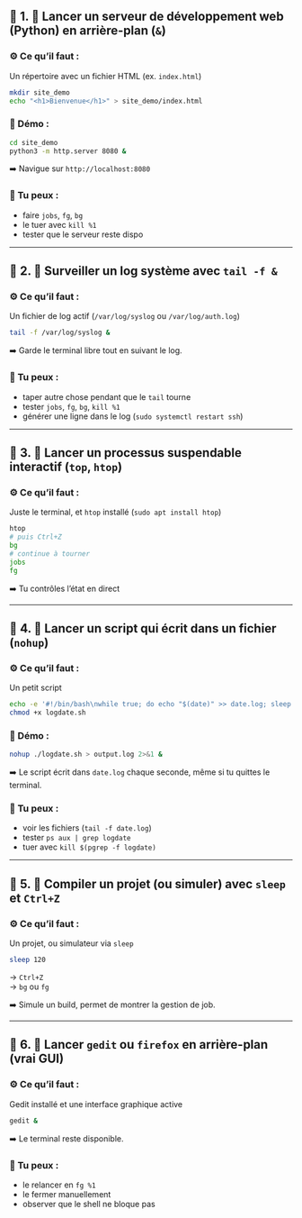 ## 🔹 1. 🎯 Lancer un serveur de développement web (Python) en arrière-plan (`&`)

### ⚙️ Ce qu’il faut :
Un répertoire avec un fichier HTML (ex. `index.html`)

```bash
mkdir site_demo
echo "<h1>Bienvenue</h1>" > site_demo/index.html
```

### 💬 Démo :
```bash
cd site_demo
python3 -m http.server 8080 &
```

➡️ Navigue sur `http://localhost:8080`

### 🧪 Tu peux :
- faire `jobs`, `fg`, `bg`
- le tuer avec `kill %1`
- tester que le serveur reste dispo

---

## 🔹 2. 🎯 Surveiller un log système avec `tail -f &`

### ⚙️ Ce qu’il faut :
Un fichier de log actif (`/var/log/syslog` ou `/var/log/auth.log`)

```bash
tail -f /var/log/syslog &
```

➡️ Garde le terminal libre tout en suivant le log.

### 🧪 Tu peux :
- taper autre chose pendant que le `tail` tourne
- tester `jobs`, `fg`, `bg`, `kill %1`
- générer une ligne dans le log (`sudo systemctl restart ssh`)

---

## 🔹 3. 🎯 Lancer un processus suspendable interactif (`top`, `htop`)

### ⚙️ Ce qu’il faut :
Juste le terminal, et `htop` installé (`sudo apt install htop`)

```bash
htop
# puis Ctrl+Z
bg
# continue à tourner
jobs
fg
```

➡️ Tu contrôles l’état en direct

---

## 🔹 4. 🎯 Lancer un script qui écrit dans un fichier (`nohup`)

### ⚙️ Ce qu’il faut :
Un petit script

```bash
echo -e '#!/bin/bash\nwhile true; do echo "$(date)" >> date.log; sleep 1; done' > logdate.sh
chmod +x logdate.sh
```

### 💬 Démo :
```bash
nohup ./logdate.sh > output.log 2>&1 &
```

➡️ Le script écrit dans `date.log` chaque seconde, même si tu quittes le terminal.

### 🧪 Tu peux :
- voir les fichiers (`tail -f date.log`)
- tester `ps aux | grep logdate`
- tuer avec `kill $(pgrep -f logdate)`

---

## 🔹 5. 🎯 Compiler un projet (ou simuler) avec `sleep` et `Ctrl+Z`

### ⚙️ Ce qu’il faut :
Un projet, ou simulateur via `sleep`

```bash
sleep 120
```
→ `Ctrl+Z`  
→ `bg` ou `fg`

➡️ Simule un build, permet de montrer la gestion de job.

---

## 🔹 6. 🎯 Lancer `gedit` ou `firefox` en arrière-plan (vrai GUI)

### ⚙️ Ce qu’il faut :
Gedit installé et une interface graphique active

```bash
gedit &
```

➡️ Le terminal reste disponible.

### 🧪 Tu peux :
- le relancer en `fg %1`
- le fermer manuellement
- observer que le shell ne bloque pas

